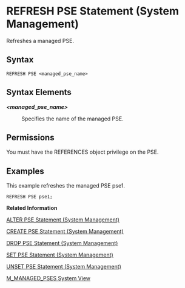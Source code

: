 <!-- loioc2f1007259654a8f941bab6cebd0ad31 -->

# REFRESH PSE Statement \(System Management\)

Refreshes a managed PSE.



<a name="loioc2f1007259654a8f941bab6cebd0ad31__section_wzq_zvk_y1c"/>

## Syntax

```
REFRESH PSE <managed_pse_name>
```



<a name="loioc2f1007259654a8f941bab6cebd0ad31__section_xzq_zvk_y1c"/>

## Syntax Elements


<dl>
<dt><b>

*<managed\_pse\_name\>*

</b></dt>
<dd>

Specifies the name of the managed PSE.



</dd>
</dl>



<a name="loioc2f1007259654a8f941bab6cebd0ad31__section_jtv_tj3_5rb"/>

## Permissions

You must have the REFERENCES object privilege on the PSE.



<a name="loioc2f1007259654a8f941bab6cebd0ad31__section_n1r_zvk_y1c"/>

## Examples

This example refreshes the managed PSE pse1.

```
REFRESH PSE pse1;
```

**Related Information**  


[ALTER PSE Statement \(System Management\)](alter-pse-statement-system-management-9c22c6f.md "Modifies a PSE.")

[CREATE PSE Statement \(System Management\)](create-pse-statement-system-management-4d80bf6.md "Creates a personal security environment (PSE).")

[DROP PSE Statement \(System Management\)](drop-pse-statement-system-management-25d6795.md "Drops a PSE.")

[SET PSE Statement \(System Management\)](set-pse-statement-system-management-10fe807.md "Sets the purpose of a PSE, which is the type of trust validation for the PSE to use.")

[UNSET PSE Statement \(System Management\)](unset-pse-statement-system-management-4082553.md "Remove the assigned purpose for a PSE along with any assigned objects.")

[M\_MANAGED\_PSES System View](../../020-System-Views-Reference/022-Monitoring-Views/m-managed-pses-system-view-5c745ca.md "Provides information about managed personal security environments (managed PSEs).")

